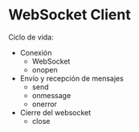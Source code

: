 # WebSocket Client

Ciclo de vida:

* Conexión
    * WebSocket
    * onopen
* Envío y recepción de mensajes
    * send
    * onmessage
    * onerror
* Cierre del websocket
    * close

